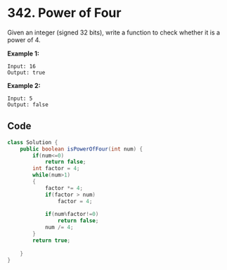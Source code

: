 # 342. Power of Four

Given an integer (signed 32 bits), write a function to check whether it is a power of 4.

**Example 1:**

```
Input: 16
Output: true
```

**Example 2:**

```
Input: 5
Output: false
```



## Code

```java
class Solution {
    public boolean isPowerOfFour(int num) {
        if(num<=0)
            return false;
        int factor = 4;
        while(num>1)
        {
            factor *= 4;
            if(factor > num)
                factor = 4;
            
            if(num%factor!=0)
                return false;
            num /= 4;
        }
        return true;
        
    }
}
```

